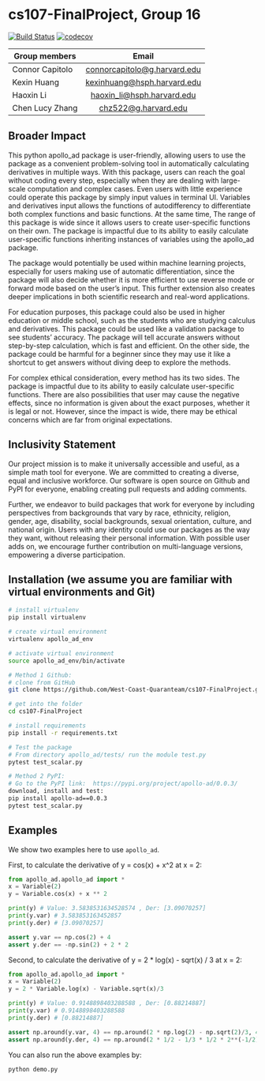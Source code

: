 # cs107-FinalProject, Group 16

[![Build Status](https://travis-ci.com/West-Coast-Quaranteam/cs107-FinalProject.svg?token=z1QwjsA3zqLzUQzz5VsE&branch=master)](https://travis-ci.com/West-Coast-Quaranteam/cs107-FinalProject)
[![codecov](https://codecov.io/gh/West-Coast-Quaranteam/cs107-FinalProject/branch/master/graph/badge.svg?token=NY1T0T5UG3)](undefined)

| Group members   | Email |          
| ----------------|:-----:| 
| Connor Capitolo | connorcapitolo@g.harvard.edu |
| Kexin Huang     | kexinhuang@hsph.harvard.edu  |
| Haoxin Li       | haoxin_li@hsph.harvard.edu   | 
| Chen Lucy Zhang | chz522@g.harvard.edu         | 


## Broader Impact

This python apollo_ad package is user-friendly, allowing users to use the package as a convenient problem-solving tool in automatically calculating derivatives in multiple ways. With this package, users can reach the goal without coding every step, especially when they are dealing with large-scale computation and complex cases. Even users with little experience could operate this package by simply input values in terminal UI. Variables and derivatives input allows the functions of autodifferency to differentiate both complex functions and basic functions. At the same time, The range of this package is wide since it allows users to create user-specific functions on their own. The package is impactful due to its ability to easily calculate user-specific functions inheriting instances of variables using the apollo_ad package.

The package would potentially be used within machine learning projects, especially for users making use of automatic differentiation, since the package will also decide whether it is more efficient to use reverse mode or forward mode based on the user’s input. This further extension also creates deeper implications in both scientific research and real-word applications.

For education purposes, this package could also be used in higher education or middle school, such as the students who are studying calculus and derivatives. This package could be used like a validation package to see students’ accuracy. The package will tell accurate answers without step-by-step calculation, which is fast and efficient. On the other side, the  package could be harmful for a beginner since they may use it like a shortcut to get answers without diving deep to explore the methods.

For complex ethical consideration, every method has its two sides. The package is impactful due to its ability to easily calculate user-specific functions. There are also possibilities that user may cause the negative effects, since no information is given about the exact purposes, whether it is legal or not. However, since the impact is wide, there may be ethical concerns which are far from original expectations.

## Inclusivity Statement

Our project mission is to make it universally accessible and useful, as a simple math tool for everyone. We are committed to creating a diverse, equal and inclusive workforce. Our software is open source on Github and PyPI for everyone, enabling creating pull requests and adding comments. 

Further, we endeavor to build packages that work for everyone by including perspectives from backgrounds that vary by race, ethnicity, religion, gender, age, disability, social backgrounds, sexual orientation, culture, and national origin. Users with any identity could use our packages as the way they want, without releasing their personal information. With possible user adds on, we encourage further contribution on multi-language versions, empowering a diverse participation.


## Installation (we assume you are familiar with virtual environments and Git)

```bash
# install virtualenv
pip install virtualenv

# create virtual environment
virtualenv apollo_ad_env

# activate virtual environment
source apollo_ad_env/bin/activate

# Method 1 Github:
# clone from GitHub
git clone https://github.com/West-Coast-Quaranteam/cs107-FinalProject.git

# get into the folder
cd cs107-FinalProject

# install requirements
pip install -r requirements.txt

# Test the package
# From directory apollo_ad/tests/ run the module test.py
pytest test_scalar.py

# Method 2 PyPI:
# Go to the PyPI link:  https://pypi.org/project/apollo-ad/0.0.3/
download, install and test:
pip install apollo-ad==0.0.3
pytest test_scalar.py
```

## Examples

We show two examples here to use `apollo_ad`. 

First, to calculate the derivative of y = cos(x) + x^2 at x = 2:

```python
from apollo_ad.apollo_ad import *
x = Variable(2)
y = Variable.cos(x) + x ** 2

print(y) # Value: 3.5838531634528574 , Der: [3.09070257]
print(y.var) # 3.583853163452857
print(y.der) # [3.09070257]

assert y.var == np.cos(2) + 4
assert y.der == -np.sin(2) + 2 * 2
```

Second, to calculate the derivative of y = 2 * log(x) - sqrt(x) / 3 at x = 2:

```python
from apollo_ad.apollo_ad import *
x = Variable(2) 
y = 2 * Variable.log(x) - Variable.sqrt(x)/3

print(y) # Value: 0.9148898403288588 , Der: [0.88214887]
print(y.var) # 0.9148898403288588
print(y.der) # [0.88214887]

assert np.around(y.var, 4) == np.around(2 * np.log(2) - np.sqrt(2)/3, 4)
assert np.around(y.der, 4) == np.around(2 * 1/2 - 1/3 * 1/2 * 2**(-1/2), 4) 
```

You can also run the above examples by:
```python
python demo.py
```
